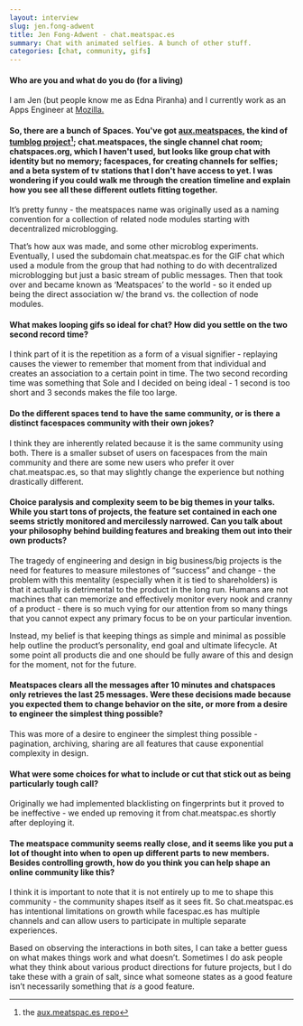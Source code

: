 ```yaml
---
layout: interview
slug: jen.fong-adwent
title: Jen Fong-Adwent - chat.meatspac.es
summary: Chat with animated selfies. A bunch of other stuff.
categories: [chat, community, gifs]
---
```


#### Who are you and what do you do (for a living)

I am Jen (but people know me as Edna Piranha) and I currently work as an Apps Engineer at [Mozilla.](http://www.mozilla.org/en-US/)


#### So, there are a bunch of Spaces. You've got [aux.meatspaces](http://aux.meatspac.es/), the kind of [tumblog project](http://ednapiranha.com/2013/meatspace/)[^fn]; chat.meatspaces, the single channel chat room; chatspaces.org, which I haven't used, but looks like group chat with identity but no memory; facespaces, for creating channels for selfies; and a beta system of tv stations that I don't have access to yet. I was wondering if you could walk me through the creation timeline and explain how you see all these different outlets fitting together.

It’s pretty funny - the meatspaces name was originally used as a naming convention for a collection of related node modules starting with decentralized microblogging.

That’s how aux was made, and some other microblog experiments. Eventually, I used the subdomain chat.meatspac.es for the GIF chat which used a module from the group that had nothing to do with decentralized microblogging but just a basic stream of public messages. Then that took over and became known as ‘Meatspaces’ to the world - so it ended up being the direct association w/ the brand vs. the collection of node modules.


#### What makes looping gifs so ideal for chat? How did you settle on the two second record time?

I think part of it is the repetition as a form of a visual signifier - replaying causes the viewer to remember that moment from that individual and creates an association to a certain point in time. The two second recording time was something that Sole and I decided on being ideal - 1 second is too short and 3 seconds makes the file too large.


#### Do the different spaces tend to have the same community, or is there a distinct facespaces community with their own jokes?

I think they are inherently related because it is the same community using both. There is a smaller subset of users on facespaces from the main community and there are some new users who prefer it over chat.meatspac.es, so that may slightly change the experience but nothing drastically different.


#### Choice paralysis and complexity seem to be big themes in your talks. While you start tons of projects, the feature set contained in each one seems strictly monitored and mercilessly narrowed. Can you talk about your philosophy behind building features and breaking them out into their own products?

The tragedy of engineering and design in big business/big projects is the need for features to measure milestones of “success” and change - the problem with this mentality (especially when it is tied to shareholders) is that it actually is detrimental to the product in the long run. Humans are not machines that can memorize and effectively monitor every nook and cranny of a product - there is so much vying for our attention from so many things that you cannot expect any primary focus to be on your particular invention.

Instead, my belief is that keeping things as simple and minimal as possible help outline the product’s personality, end goal and ultimate lifecycle. At some point all products die and one should be fully aware of this and design for the moment, not for the future.


#### Meatspaces clears all the messages after 10 minutes and chatspaces only retrieves the last 25 messages. Were these decisions made because you expected them to change behavior on the site, or more from a desire to engineer the simplest thing possible?

This was more of a desire to engineer the simplest thing possible - pagination, archiving, sharing are all features that cause exponential complexity in design.


#### What were some choices for what to include or cut that stick out as being particularly tough call?

Originally we had implemented blacklisting on fingerprints but it proved to be ineffective - we ended up removing it from chat.meatspac.es shortly after deploying it.


#### The meatspace community seems really close, and it seems like you put a lot of thought into when to open up different parts to new members. Besides controlling growth, how do you think you can help shape an online community like this?

I think it is important to note that it is not entirely up to me to shape this community - the community shapes itself as it sees fit. So chat.meatspac.es has intentional limitations on growth while facespac.es has multiple channels and can allow users to participate in multiple separate experiences.

Based on observing the interactions in both sites, I can take a better guess on what makes things work and what doesn’t. Sometimes I do ask people what they think about various product directions for future projects, but I do take these with a grain of salt, since what someone states as a good feature isn’t necessarily something that *is* a good feature.

[^fn]: the [aux.meatspac.es repo](https://github.com/meatspaces/aux)
